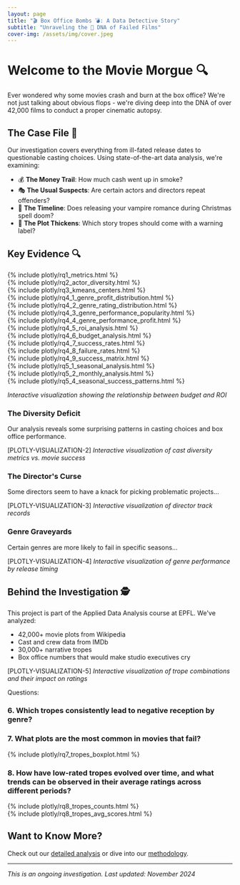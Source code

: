 ```yaml
---
layout: page
title: "🎬 Box Office Bombs 💣: A Data Detective Story"
subtitle: "Unraveling the 🧬 DNA of Failed Films"
cover-img: /assets/img/cover.jpeg
---
```


# Welcome to the Movie Morgue 🔍

Ever wondered why some movies crash and burn at the box office? We're not just talking about obvious flops - we're diving deep into the DNA of over 42,000 films to conduct a proper cinematic autopsy. 

## The Case File 📁

Our investigation covers everything from ill-fated release dates to questionable casting choices. Using state-of-the-art data analysis, we're examining:

- 💰 **The Money Trail**: How much cash went up in smoke?
- 🎭 **The Usual Suspects**: Are certain actors and directors repeat offenders?
- 📅 **The Timeline**: Does releasing your vampire romance during Christmas spell doom?
- 📖 **The Plot Thickens**: Which story tropes should come with a warning label?

## Key Evidence 🔍

<div class="plotly-visualization">
  {% include plotly/rq1_metrics.html %}
</div>

<div class="plotly-visualization">
  {% include plotly/rq2_actor_diversity.html %}
</div>

<div class="plotly-visualization">
  {% include plotly/rq3_kmeans_centers.html %}
</div>

<div class="plotly-visualization">
  {% include plotly/rq4_1_genre_profit_distribution.html %}
</div>

<div class="plotly-visualization">
  {% include plotly/rq4_2_genre_rating_distribution.html %}
</div>

<div class="plotly-visualization">
  {% include plotly/rq4_3_genre_performance_popularity.html %}
</div>

<div class="plotly-visualization">
  {% include plotly/rq4_4_genre_performance_profit.html %}
</div>

<div class="plotly-visualization">
  {% include plotly/rq4_5_roi_analysis.html %}
</div>

<div class="plotly-visualization">
  {% include plotly/rq4_6_budget_analysis.html %}
</div>

<div class="plotly-visualization">
  {% include plotly/rq4_7_success_rates.html %}
</div>

<div class="plotly-visualization">
  {% include plotly/rq4_8_failure_rates.html %}
</div>

<div class="plotly-visualization">
  {% include plotly/rq4_9_success_matrix.html %}
</div>

<div class="plotly-visualization">
  {% include plotly/rq5_1_seasonal_analysis.html %}
</div>

<div class="plotly-visualization">
  {% include plotly/rq5_2_monthly_analysis.html %}
</div>

<div class="plotly-visualization">
  {% include plotly/rq5_4_seasonal_success_patterns.html %}
</div>

*Interactive visualization showing the relationship between budget and ROI*

### The Diversity Deficit
Our analysis reveals some surprising patterns in casting choices and box office performance.

[PLOTLY-VISUALIZATION-2]
*Interactive visualization of cast diversity metrics vs. movie success*

### The Director's Curse
Some directors seem to have a knack for picking problematic projects...

[PLOTLY-VISUALIZATION-3]
*Interactive visualization of director track records*

### Genre Graveyards
Certain genres are more likely to fail in specific seasons...

[PLOTLY-VISUALIZATION-4]
*Interactive visualization of genre performance by release timing*

## Behind the Investigation 🕵️

This project is part of the Applied Data Analysis course at EPFL. We've analyzed:
- 42,000+ movie plots from Wikipedia
- Cast and crew data from IMDb
- 30,000+ narrative tropes
- Box office numbers that would make studio executives cry

[PLOTLY-VISUALIZATION-5]
*Interactive visualization of trope combinations and their impact on ratings*

Questions:
### 6. Which tropes consistently lead to negative reception by genre?

### 7. What plots are the most common in movies that fail?

<div class="plotly-visualization">
  {% include plotly/rq7_tropes_boxplot.html %}
</div>

### 8. How have low-rated tropes evolved over time, and what trends can be observed in their average ratings across different periods?

<div class="plotly-visualization">
  {% include plotly/rq8_tropes_counts.html %}
</div>

<div class="plotly-visualization">
  {% include plotly/rq8_tropes_avg_scores.html %}
</div>

## Want to Know More? 

Check out our [detailed analysis](/analysis) or dive into our [methodology](/methods).

---

*This is an ongoing investigation. Last updated: November 2024*